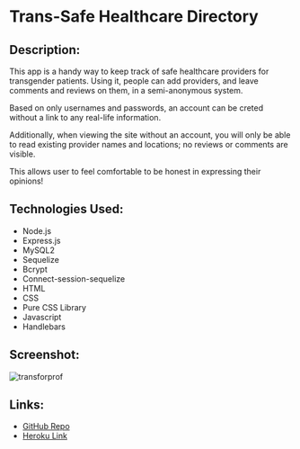 # Trans-Safe Healthcare Directory

## Description:
This app is a handy way to keep track of safe healthcare providers for transgender patients.
Using it, people can add providers, and leave comments and reviews on them, in a semi-anonymous system.

Based on only usernames and passwords, an account can be creted without a link to any real-life information.  

Additionally, when viewing the site without an account, you will only be able to read existing provider names and locations; no reviews or comments are visible.

This allows user to feel comfortable to be honest in expressing their opinions!



## Technologies Used:
- Node.js
- Express.js
- MySQL2
- Sequelize
- Bcrypt
- Connect-session-sequelize
- HTML
- CSS
- Pure CSS Library
- Javascript
- Handlebars



## Screenshot:

![transforprof](https://user-images.githubusercontent.com/65084173/92983177-73cf5d80-f467-11ea-8c25-6576625f8851.png)

## Links:

- [GitHub Repo](https://github.com/londonlast21/project2)
- [Heroku Link](https://limitless-meadow-67694.herokuapp.com/)
